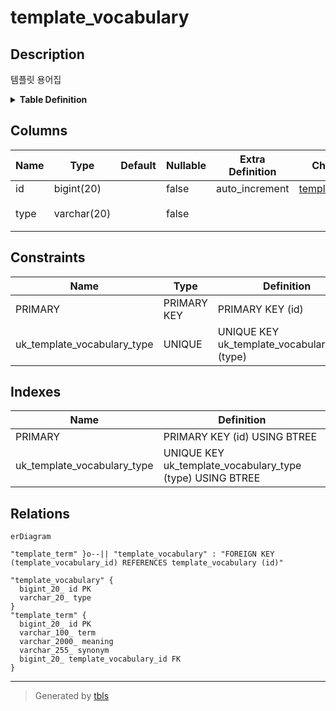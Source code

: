 # template_vocabulary

## Description

템플릿 용어집

<details>
<summary><strong>Table Definition</strong></summary>

```sql
CREATE TABLE `template_vocabulary` (
  `id` bigint(20) NOT NULL AUTO_INCREMENT COMMENT 'ID',
  `type` varchar(20) NOT NULL COMMENT '템플릿 용어집 타입',
  PRIMARY KEY (`id`),
  UNIQUE KEY `uk_template_vocabulary_type` (`type`)
) ENGINE=InnoDB AUTO_INCREMENT=[Redacted by tbls] DEFAULT CHARSET=utf8mb4 COLLATE=utf8mb4_unicode_ci COMMENT='템플릿 용어집'
```

</details>

## Columns

| Name | Type | Default | Nullable | Extra Definition | Children | Parents | Comment |
| ---- | ---- | ------- | -------- | ---------------- | -------- | ------- | ------- |
| id | bigint(20) |  | false | auto_increment | [template_term](template_term.md) |  | ID |
| type | varchar(20) |  | false |  |  |  | 템플릿 용어집 타입 |

## Constraints

| Name | Type | Definition |
| ---- | ---- | ---------- |
| PRIMARY | PRIMARY KEY | PRIMARY KEY (id) |
| uk_template_vocabulary_type | UNIQUE | UNIQUE KEY uk_template_vocabulary_type (type) |

## Indexes

| Name | Definition |
| ---- | ---------- |
| PRIMARY | PRIMARY KEY (id) USING BTREE |
| uk_template_vocabulary_type | UNIQUE KEY uk_template_vocabulary_type (type) USING BTREE |

## Relations

```mermaid
erDiagram

"template_term" }o--|| "template_vocabulary" : "FOREIGN KEY (template_vocabulary_id) REFERENCES template_vocabulary (id)"

"template_vocabulary" {
  bigint_20_ id PK
  varchar_20_ type
}
"template_term" {
  bigint_20_ id PK
  varchar_100_ term
  varchar_2000_ meaning
  varchar_255_ synonym
  bigint_20_ template_vocabulary_id FK
}
```

---

> Generated by [tbls](https://github.com/k1LoW/tbls)
